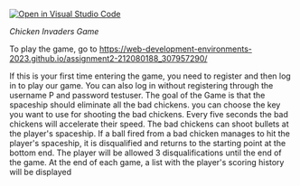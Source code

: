 [![Open in Visual Studio Code](https://classroom.github.com/assets/open-in-vscode-718a45dd9cf7e7f842a935f5ebbe5719a5e09af4491e668f4dbf3b35d5cca122.svg)](https://classroom.github.com/online_ide?assignment_repo_id=11030161&assignment_repo_type=AssignmentRepo)

*Chicken Invaders Game*

To play the game, go to https://web-development-environments-2023.github.io/assignment2-212080188_307957290/

If this is your first time entering the game, you need to register and then log in to play our game. You can also log in without registering through the username P and password testuser.
The goal of the Game is that the spaceship should eliminate all the bad chickens.
you can choose the key you want to use for shooting the bad chickens.
Every five seconds the bad chickens will accelerate their speed.
The bad chickens can shoot bullets at the player's spaceship.
If a ball fired from a bad chicken manages to hit the player's spaceship, it is disqualified and returns to the starting point at the bottom end.
The player will be allowed 3 disqualifications until the end of the game.
At the end of each game, a list with the player's scoring history will be displayed
